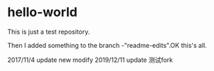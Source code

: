 # hello-world
This is just a test repository.

Then I added something to the branch -"readme-edits".OK this's all.

2017/11/4 update
new modify
2019/12/11 update
测试fork
